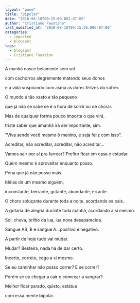```yaml
---
layout: "poem"
title: "Bipolar"
date: "2010-08-10T09:15:00.002-07:00"
author: "Cristiano Faustino"
last_modified_at: "2010-08-10T09:15:56.806-07:00"
categories:
  - imported
  - blogspot
tags:
  - blogspot
  - Cristiano Faustino
---
```


A manhã nasce belamente sem sol 

com cachorros alegremente matando seus donos

e a vida suspirando com asma as dores felizes do sofrer.

O mundo é tão vasto e tão pequeno

que já não se sabe se é a hora de sorrir ou de chorar.

Mas de qualquer forma pouco importa o que virá,

triste saber que amanhã irá ser importante, sim.

"Viva sendo você mesmo ô menino, e seja feliz com isso".

Acreditar, não acreditar, acreditar, não acreditar...

Vamos sair por aí pra farrear? Prefiro ficar em casa e estudar.

Quero mesmo é aproveitar enquanto posso.

Pena que já não posso mais.

Idéias de um mesmo alguém,

inconstante, berrante, gritante, abundante, errante.

O choro soluçante durante toda a noite, acordando os pais.

A gritaria de alegria durante toda manhã, acordando a si mesmo.

Sol, chuva, brilho da lua, lua nova desaparecida.

Sangue AB, B e sangue A...positivo e negativo.

A partir de hoje tudo vai mudar.

Mudar? Besteira, nada há de dar certo.

Incerto, correto, cego a si mesmo.

Se eu caminhar não posso correr? E se correr?

Porém se eu chegar a cair e começar a sangrar?

Melhor ficar parado, quieto, estátua

com essa mente bipolar.